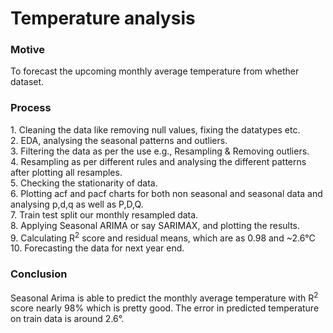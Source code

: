 # Temperature analysis
<h3> Motive </h3>
To forecast the upcoming monthly average temperature from whether dataset.
<h3> Process </h3>
1. Cleaning the data like removing null values, fixing the datatypes etc. <br>
2. EDA, analysing the seasonal patterns and outliers. <br>
3. Filtering the data as per the use e.g., Resampling & Removing outliers. <br>
4. Resampling as per different rules and analysing the different patterns after plotting all resamples. <br>
5. Checking the stationarity of data. <br>
6. Plotting acf and pacf charts for both non seasonal and seasonal data and analysing p,d,q as well as P,D,Q. <br>
7. Train test split our monthly resampled data. <br>
8. Applying Seasonal ARIMA or say SARIMAX, and plotting the results. <br>
9. Calculating R<sup>2</sup> score and residual means, which are as 0.98 and ~2.6°C <br>
10. Forecasting the data for next year end.
<h3> Conclusion </h3>
Seasonal Arima is able to predict the monthly average temperature with R<sup>2</sup> score nearly 98% which is pretty good. The error in predicted temperature on train data is around 2.6°.
